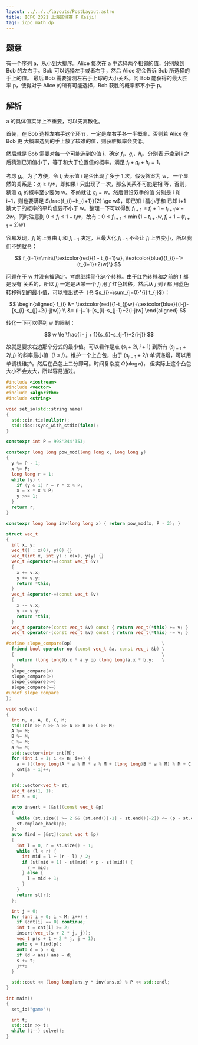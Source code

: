 ```yaml
---
layout: ../../../layouts/PostLayout.astro
title: ICPC 2021 上海区域赛 F Kaiji!
tags: icpc math dp
---
```


## 题意

有一个序列 a，从小到大排序。Alice 每次在 a 中选择两个相邻的值，分别放到 Bob
的左右手。Bob 可以选择左手或者右手，然后 Alice 将会告诉 Bob 所选择的手上的值。
最后 Bob 需要猜测左右手上球的大小关系。问 Bob 能获得的最大胜率 p，使得对于
Alice 的所有可能选择，Bob 获胜的概率都不小于 p。

## 解析

a 的具体值实际上不重要，可以先离散化。

首先，在 Bob 选择左右手这个环节，一定是左右手各一半概率，否则若 Alice 在 Bob 更
大概率选到的手上放了较难的值，则获胜概率会变低。

然后就是 Bob 需要对每一个可能选到的值 i，确定 $f_{i}$，$g_{i}$，$h_{i}$，分别表
示拿到 i 之后猜测已知值小于，等于和大于位置值的概率。满足 $f_{i}+g_{i}+h_{i}
=1$。

考虑 $g_{i}$。为了方便，令 $t_{i}$ 表示值 i 是否出现了多于 1 次。假设答案为 w，
一个显然的关系是：$g_{i} \ge t_{i}w$，即如果 i 只出现了一次，那么关系不可能是相
等，否则，猜测 $g_{i}$ 的概率至少要为 w。不妨就让 $g_{i} = w$。然后假设双手的值
分别是 i 和 i+1，则也要满足 $\frac{f_{i}+h_{i+1}}{2} \ge w$，即已知 i 猜小于和
已知 i+1 猜大于的概率的平均值要不小于 w。整理一下可以得到 $f_{i+1} \le f_{i}
+1-t_{i+1}w-2w$。同时注意到 $0 \le f_{i} \le 1 - t_{i}w$，故有：$0 \le f_{i+1}
\le \min\{1 - t_{i+1}w, f_{i}+1-(t_{i+1}+2)w\}$

容易发现，$f_{i}$ 的上界由 $t_{i}$ 和 $f_{i-1}$ 决定，且最大化 $f_{i-1}$ 不会让
$f_{i}$ 上界变小，所以我们不妨就令：

$$
f_{i+1}=\min\{\textcolor{red}{1 - t_{i+1}w}, \textcolor{blue}{f_{i}+1-(t_{i+1}+2)w}\}
$$

问题在于 w 并没有被确定。考虑继续简化这个转移。由于红色转移和之前的 f 都是没有
关系的，所以 $f_{i}$ 一定是从某一个 $f_{j}$ 用了红色转移，然后从 $j$ 到 $i$ 都
用蓝色转移得到的最小值，可以推出式子（令 $s_{i}=\sum_{j=0}^{i} t_{j}$）：

$$
\begin{aligned}
f_{i} &= \textcolor{red}{1-t_{j}w}+\textcolor{blue}{(i-j)-[s_{i}-s_{j}+2(i-j)w]} \\
      &= (i-j+1)-[s_{i}-s_{j-1}+2(i-j)w]
\end{aligned}
$$

转化一下可以得到 w 的限制：

$$
w \le \frac{i - j + 1}{s_{i}-s_{j-1}+2(i-j)}
$$

故就是要求右边那个分式的最小值。可以看作是点 $(s_{i} + 2i, i+1)$ 到所有
$(s_{j-1} + 2j, j)$ 的斜率最小值（$i \le j$）。维护一个上凸包，由于 $(s_{j-1}
+2j)$ 单调递增，可以用单调栈维护。然后在凸包上二分即可。时间复杂度 $O(n\log n)$，
但实际上这个凸包大小不会太大，所以容易通过。

```cpp
#include <iostream>
#include <vector>
#include <algorithm>
#include <string>

void set_io(std::string name)
{
  std::cin.tie(nullptr);
  std::ios::sync_with_stdio(false);
}

constexpr int P = 998'244'353;

constexpr long long pow_mod(long long x, long long y)
{
  y %= P - 1;
  x %= P;
  long long r = 1;
  while (y) {
    if (y & 1) r = r * x % P;
    x = x * x % P;
    y >>= 1;
  }
  return r;
}

constexpr long long inv(long long x) { return pow_mod(x, P - 2); }

struct vec_t
{
  int x, y;
  vec_t() : x(0), y(0) {}
  vec_t(int x, int y) : x(x), y(y) {}
  vec_t &operator+=(const vec_t &v) 
  {
    x += v.x;
    y += v.y;
    return *this;
  }
  vec_t &operator-=(const vec_t &v) 
  {
    x -= v.x;
    y -= v.y;
    return *this;
  }
  vec_t operator+(const vec_t &v) const { return vec_t(*this) += v; }
  vec_t operator-(const vec_t &v) const { return vec_t(*this) -= v; }

#define slope_compare(op)                                  \
  friend bool operator op (const vec_t &a, const vec_t &b) \
  {                                                        \
    return (long long)b.x * a.y op (long long)a.x * b.y;   \
  }
  slope_compare(<)
  slope_compare(>)
  slope_compare(<=)
  slope_compare(>=)
#undef slope_compare
};

void solve()
{
  int n, a, A, B, C, M;
  std::cin >> n >> a >> A >> B >> C >> M;
  A %= M;
  B %= M;
  C %= M;
  a %= M;
  std::vector<int> cnt(M);
  for (int i = 1; i <= n; i++) {
    a = (((long long)A * a % M * a % M + (long long)B * a % M) % M + C) % M + 1;
    cnt[a - 1]++;
  }

  std::vector<vec_t> st;
  vec_t ans(1, 1);
  int s = 0;

  auto insert = [&st](const vec_t &p)
  {
    while (st.size() >= 2 && (st.end()[-1] - st.end()[-2]) <= (p - st.end()[-1])) st.pop_back();
    st.emplace_back(p);
  };
  auto find = [&st](const vec_t &p) 
  {
    int l = 0, r = st.size() - 1;
    while (l < r) {
      int mid = l + (r - l) / 2;
      if (st[mid + 1] - st[mid] < p - st[mid]) {
        r = mid;
      } else {
        l = mid + 1;
      }
    }
    return st[r];
  };

  int j = 0;
  for (int i = 0; i < M; i++) {
    if (cnt[i] == 0) continue;
    int t = cnt[i] >= 2;
    insert(vec_t(s + 2 * j, j));
    vec_t p(s + t + 2 * j, j + 1);
    auto q = find(p);
    auto d = p - q;
    if (d < ans) ans = d;
    s += t;
    j++;
  }

  std::cout << (long long)ans.y * inv(ans.x) % P << std::endl;
}

int main()
{
  set_io("game");

  int t;
  std::cin >> t;
  while (t--) solve();
}
```
